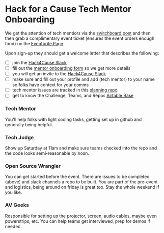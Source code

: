 # Hack for a Cause Tech Mentor Onboarding
We get the attention of tech mentiors via the [switchboard post](https://eugenetech.switchboardhq.com/posts/44423) 
and then then grab a complimentary event ticket (ensures the event orders enough food) on the [Eventbrite Page](https://www.eventbrite.com/e/hack-for-a-cause-2019-registration-58823596962)

Upon sign-up they should get a welcome letter that describes the following:

- [ ] join the [Hack4Cause Slack](https://hack4cause.slack.com/)
- [ ] fill out the [mentor onboarding form](https://forms.gle/Hy4qQnLnLhmhgDi9A) so we get more details
- [ ] you will get an invite to the [Hack4Cause Slack](hack4cause.slack.com)
- [ ] make sure and fill out your profile and add (tech mentor) to your name so folks have context for your comms
- [ ] tech mentor issues are tracked in this [planning repo](https://github.com/Hack4Eugene/hack-4-cause-2019-plan/issues)
- [ ] get to know the Challenge, Teams, and Repos [Airtable Base](https://airtable.com/shrWnZQkhMOSWSYtK)

### Tech Mentor
You'll help folks with light coding tasks, getting set up in github and generally being helpful.

### Tech Judge
Show up Saturday at 11am and make sure teams checked into the repo and the code looks semi-reasonable by noon.

### Open Source Wrangler
You can get started before the event.  There are issues to be completed (above) and slack channels a repo to be built.  You are part of the pre-event and logistics, being around on friday is great too.  Stay the whole weekend if you like.

### AV Geeks
Responsible for setting up the projector, screen, audio cables, maybe even powerstrips, etc.  You can help teams get interviewed, prep for demos if needed.


